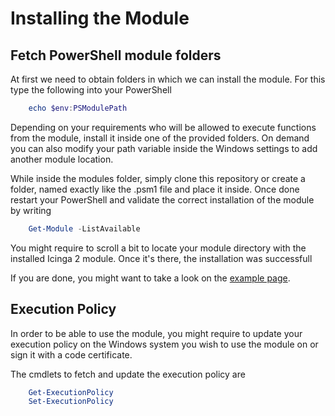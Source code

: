 Installing the Module
=====================================

Fetch PowerShell module folders
--------------

At first we need to obtain folders in which we can install the module. For this type the following into 
your PowerShell
```powershell
    echo $env:PSModulePath
```    

Depending on your requirements who will be allowed to execute functions from the module, install it 
inside one of the provided folders. On demand you can also modify your path variable inside the Windows 
settings to add another module location.

While inside the modules folder, simply clone this repository or create a folder, named exactly like the 
.psm1 file and place it inside. Once done restart your PowerShell and validate the correct installation 
of the module by writing
```powershell
    Get-Module -ListAvailable
```    

You might require to scroll a bit to locate your module directory with the installed Icinga 2 module. 
Once it's there, the installation was successfull

If you are done, you might want to take a look on the [example page](30-Examples.md).

Execution Policy
--------------

In order to be able to use the module, you might require to update your execution policy on the Windows system
you wish to use the module on or sign it with a code certificate.

The cmdlets to fetch and update the execution policy are

```powershell
    Get-ExecutionPolicy
    Set-ExecutionPolicy
```